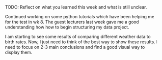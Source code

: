TODO: Reflect on what you learned this week and what is still unclear.

Continued working on some python tutorials which have been helping me for the test in wk 8. The guest lecturers last week gave me a good understanding how how to begin structuring my data project. 

I am starting to see some results of comparing different weather data to birth rates. Now, I just need to think of the best way to show these results. I need to focus on 2-3 main conclusions and find a good visual way to display them.


